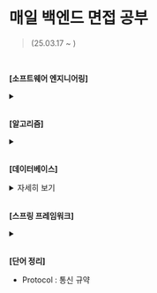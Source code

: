 # 매일 백엔드 면접 공부
> (25.03.17 ~ )
> 
<br/>

**[소프트웨어 엔지니어링]**
<details>
 <summary></summary>
  <p>
  - 변수(Variable) : 하나의 값을 저장할 수 있는 메모리 번지에 붙혀진 이름
  - 싱글톤 패턴(Singleton)
   
  </p>
</details>

<br/>

**[알고리즘]**
<details>
 <summary></summary>
  <p>
  - Hash set : 
   
  </p>
</details>

<br/>

**[데이터베이스]**
<details>
 <summary>자세히 보기</summary>
  <p>
  - SQL(Structure Query Language) : 데이터에 대한 질의 언어
   
  </p>
</details>

<br>

**[스프링 프레임워크]**
<details>
 <summary></summary>
  <p>
   - JPA : 자바에서 RDB를 사용하는 방식을 정의한 인터페이스(ORM 프레임워크 추가로 선택해야 함). SQL이 아닌 자바 언어로 DB 조작 가능.
   - ORM(Object Relational Mapping) : 객체와 RDB 간에 Data를 자동으로 매핑해주는 기술
   - HTTP Protocol : Stateless
   
  </p>
</details>

<br>

**[단어 정리]**
- Protocol : 통신 규약
